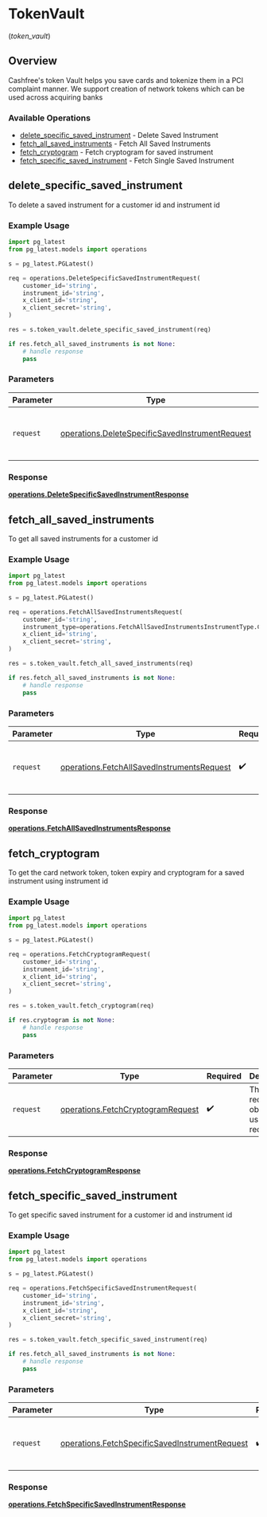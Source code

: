 # TokenVault
(*token_vault*)

## Overview

Cashfree's token Vault helps you save cards and tokenize them in a PCI complaint manner. We support creation of network tokens which can be used across acquiring banks

### Available Operations

* [delete_specific_saved_instrument](#delete_specific_saved_instrument) - Delete Saved Instrument
* [fetch_all_saved_instruments](#fetch_all_saved_instruments) - Fetch All Saved Instruments
* [fetch_cryptogram](#fetch_cryptogram) - Fetch cryptogram for saved instrument
* [fetch_specific_saved_instrument](#fetch_specific_saved_instrument) - Fetch Single Saved Instrument

## delete_specific_saved_instrument

To delete a saved instrument for a customer id and instrument id

### Example Usage

```python
import pg_latest
from pg_latest.models import operations

s = pg_latest.PGLatest()

req = operations.DeleteSpecificSavedInstrumentRequest(
    customer_id='string',
    instrument_id='string',
    x_client_id='string',
    x_client_secret='string',
)

res = s.token_vault.delete_specific_saved_instrument(req)

if res.fetch_all_saved_instruments is not None:
    # handle response
    pass
```

### Parameters

| Parameter                                                                                                          | Type                                                                                                               | Required                                                                                                           | Description                                                                                                        |
| ------------------------------------------------------------------------------------------------------------------ | ------------------------------------------------------------------------------------------------------------------ | ------------------------------------------------------------------------------------------------------------------ | ------------------------------------------------------------------------------------------------------------------ |
| `request`                                                                                                          | [operations.DeleteSpecificSavedInstrumentRequest](../../models/operations/deletespecificsavedinstrumentrequest.md) | :heavy_check_mark:                                                                                                 | The request object to use for the request.                                                                         |


### Response

**[operations.DeleteSpecificSavedInstrumentResponse](../../models/operations/deletespecificsavedinstrumentresponse.md)**


## fetch_all_saved_instruments

To get all saved instruments for a customer id

### Example Usage

```python
import pg_latest
from pg_latest.models import operations

s = pg_latest.PGLatest()

req = operations.FetchAllSavedInstrumentsRequest(
    customer_id='string',
    instrument_type=operations.FetchAllSavedInstrumentsInstrumentType.CARD,
    x_client_id='string',
    x_client_secret='string',
)

res = s.token_vault.fetch_all_saved_instruments(req)

if res.fetch_all_saved_instruments is not None:
    # handle response
    pass
```

### Parameters

| Parameter                                                                                                | Type                                                                                                     | Required                                                                                                 | Description                                                                                              |
| -------------------------------------------------------------------------------------------------------- | -------------------------------------------------------------------------------------------------------- | -------------------------------------------------------------------------------------------------------- | -------------------------------------------------------------------------------------------------------- |
| `request`                                                                                                | [operations.FetchAllSavedInstrumentsRequest](../../models/operations/fetchallsavedinstrumentsrequest.md) | :heavy_check_mark:                                                                                       | The request object to use for the request.                                                               |


### Response

**[operations.FetchAllSavedInstrumentsResponse](../../models/operations/fetchallsavedinstrumentsresponse.md)**


## fetch_cryptogram

To get the card network token, token expiry and cryptogram for a saved instrument using instrument id

### Example Usage

```python
import pg_latest
from pg_latest.models import operations

s = pg_latest.PGLatest()

req = operations.FetchCryptogramRequest(
    customer_id='string',
    instrument_id='string',
    x_client_id='string',
    x_client_secret='string',
)

res = s.token_vault.fetch_cryptogram(req)

if res.cryptogram is not None:
    # handle response
    pass
```

### Parameters

| Parameter                                                                              | Type                                                                                   | Required                                                                               | Description                                                                            |
| -------------------------------------------------------------------------------------- | -------------------------------------------------------------------------------------- | -------------------------------------------------------------------------------------- | -------------------------------------------------------------------------------------- |
| `request`                                                                              | [operations.FetchCryptogramRequest](../../models/operations/fetchcryptogramrequest.md) | :heavy_check_mark:                                                                     | The request object to use for the request.                                             |


### Response

**[operations.FetchCryptogramResponse](../../models/operations/fetchcryptogramresponse.md)**


## fetch_specific_saved_instrument

To get specific saved instrument for a customer id and instrument id

### Example Usage

```python
import pg_latest
from pg_latest.models import operations

s = pg_latest.PGLatest()

req = operations.FetchSpecificSavedInstrumentRequest(
    customer_id='string',
    instrument_id='string',
    x_client_id='string',
    x_client_secret='string',
)

res = s.token_vault.fetch_specific_saved_instrument(req)

if res.fetch_all_saved_instruments is not None:
    # handle response
    pass
```

### Parameters

| Parameter                                                                                                        | Type                                                                                                             | Required                                                                                                         | Description                                                                                                      |
| ---------------------------------------------------------------------------------------------------------------- | ---------------------------------------------------------------------------------------------------------------- | ---------------------------------------------------------------------------------------------------------------- | ---------------------------------------------------------------------------------------------------------------- |
| `request`                                                                                                        | [operations.FetchSpecificSavedInstrumentRequest](../../models/operations/fetchspecificsavedinstrumentrequest.md) | :heavy_check_mark:                                                                                               | The request object to use for the request.                                                                       |


### Response

**[operations.FetchSpecificSavedInstrumentResponse](../../models/operations/fetchspecificsavedinstrumentresponse.md)**

